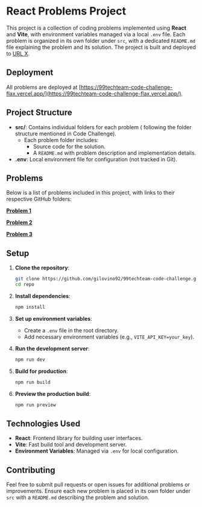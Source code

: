 # React Problems Project

This project is a collection of coding problems implemented using **React** and **Vite**, with environment variables managed via a local `.env` file. Each problem is organized in its own folder under `src`, with a dedicated `README.md` file explaining the problem and its solution. The project is built and deployed to [URL X](https://example.com).
## Deployment

All problems are deployed at [https://99techteam-code-challenge-flax.vercel.app/](https://99techteam-code-challenge-flax.vercel.app/).

## Project Structure

- **src/**: Contains individual folders for each problem ( following the folder structure mentioned in Code Challenge).
  - Each problem folder includes:
    - Source code for the solution.
    - A `README.md` with problem description and implementation details.
- **.env**: Local environment file for configuration (not tracked in Git).

## Problems

Below is a list of problems included in this project, with links to their respective GitHub folders:

**[Problem 1](https://github.com/gilovino92/99techteam-code-challenge/tree/main/src/problem1)**  

**[Problem 2](https://github.com/gilovino92/99techteam-code-challenge/tree/main/src/problem2)**  

**[Problem 3](https://github.com/gilovino92/99techteam-code-challenge/tree/main/src/problem3)**  

## Setup

1. **Clone the repository**:
   ```bash
   git clone https://github.com/gilovino92/99techteam-code-challenge.git
   cd repo
   ```

2. **Install dependencies**:
   ```bash
   npm install
   ```

3. **Set up environment variables**:
   - Create a `.env` file in the root directory.
   - Add necessary environment variables (e.g., `VITE_API_KEY=your_key`).

4. **Run the development server**:
   ```bash
   npm run dev
   ```

5. **Build for production**:
   ```bash
   npm run build
   ```

6. **Preview the production build**:
   ```bash
   npm run preview
   ```

## Technologies Used

- **React**: Frontend library for building user interfaces.
- **Vite**: Fast build tool and development server.
- **Environment Variables**: Managed via `.env` for local configuration.

## Contributing

Feel free to submit pull requests or open issues for additional problems or improvements. Ensure each new problem is placed in its own folder under `src` with a `README.md` describing the problem and solution.